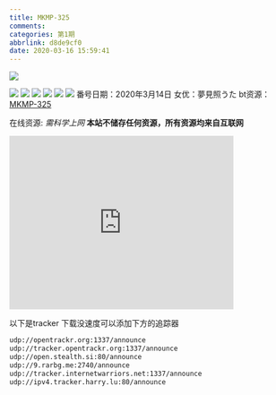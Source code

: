 ```yaml
---
title: MKMP-325
comments: 
categories: 第1期
abbrlink: d8de9cf0
date: 2020-03-16 15:59:41
---
```

![](https://pics.dmm.co.jp/mono/movie/adult/84mkmp325/84mkmp325pl.jpg)
<!--more-->
![](http://img.javstore.net/images/84mkmp00325jp-3.jpg)
![](http://img.javstore.net/images/84mkmp00325jp-1.jpg)
![](http://img.javstore.net/images/84mkmp00325jp-5.jpg)
![](http://img.javstore.net/images/84mkmp00325jp-12.jpg)
![](http://img.javstore.net/images/84mkmp00325jp-6.jpg)
![](http://img.javstore.net/images/84mkmp00325jp-14.jpg)
番号日期：2020年3月14日
女优：夢見照うた
bt资源：
[MKMP-325](http://itorrents.org/torrent/812716410869149CCD57A58F59B087D1A10F6EE7.torrent?title=[limetorrents.info]MKMP-325)


在线资源:  *需科学上网* 
**本站不储存任何资源，所有资源均来自互联网**
<iframe height=310 width=400 src="https://javmovs.com/mkmp-325" frameborder=0 allowfullscreen></iframe>

以下是tracker 下载没速度可以添加下方的追踪器
```bash
udp://opentrackr.org:1337/announce
udp://tracker.opentrackr.org:1337/announce
udp://open.stealth.si:80/announce
udp://9.rarbg.me:2740/announce
udp://tracker.internetwarriors.net:1337/announce
udp://ipv4.tracker.harry.lu:80/announce
```
